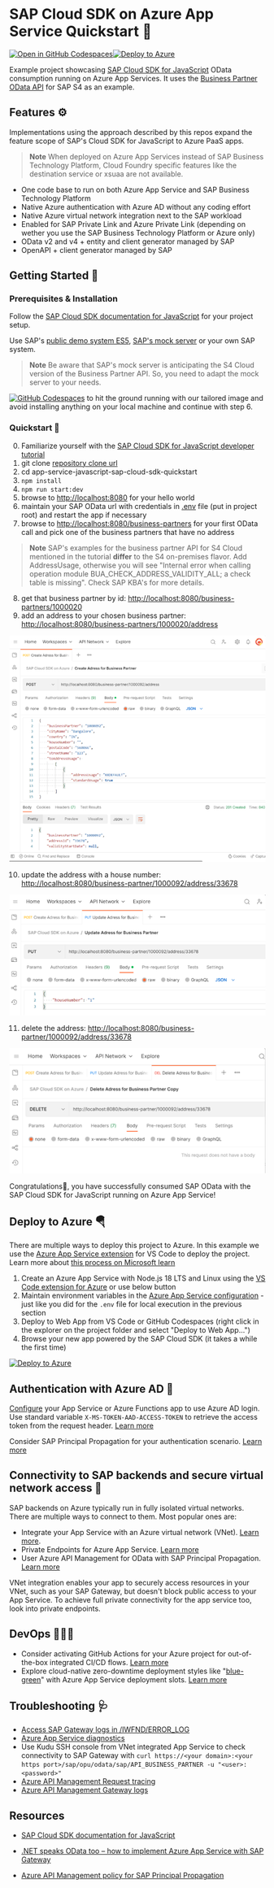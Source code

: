 # SAP Cloud SDK on Azure App Service Quickstart 🚀

[![Open in GitHub Codespaces](https://github.com/codespaces/badge.svg)](https://github.com/codespaces/new?hide_repo_select=true&ref=main&repo=576207479)[![Deploy to Azure](https://aka.ms/deploytoazurebutton)](https://portal.azure.com/#create/Microsoft.Template/uri/https%3A%2F%2Fraw.githubusercontent.com%2FAzure-Samples%2Fapp-service-javascript-sap-cloud-sdk-quickstart%2Fmain%2Ftemplates%2Fazuredeploy.json)

Example project showcasing [SAP Cloud SDK for JavaScript](https://sap.github.io/cloud-sdk/docs/js/tutorials/getting-started/introduction) OData consumption running on Azure App Services. It uses the [Business Partner OData API](https://api.sap.com/api/OP_API_BUSINESS_PARTNER_SRV/overview) for SAP S4 as an example.

## Features ⚙️

Implementations using the approach described by this repos expand the feature scope of SAP's Cloud SDK for JavaScript to Azure PaaS apps.

> **Note**
> When deployed on Azure App Services instead of SAP Business Technology Platform, Cloud Foundry specific features like the destination service or xsuaa are not available.

* One code base to run on both Azure App Service and SAP Business Technology Platform
* Native Azure authentication with Azure AD without any coding effort
* Native Azure virtual network integration next to the SAP workload
* Enabled for SAP Private Link and Azure Private Link (depending on wether you use the SAP Business Technology Platform or Azure only)
* OData v2 and v4 + entity and client generator managed by SAP
* OpenAPI + client generator managed by SAP

## Getting Started 🛫

### Prerequisites & Installation

Follow the [SAP Cloud SDK documentation for JavaScript](https://sap.github.io/cloud-sdk/docs/js/tutorials/getting-started/introduction) for your project setup.

Use SAP's [public demo system ES5](https://developers.sap.com/tutorials/gateway-demo-signup.html), [SAP's mock server](https://sap.github.io/cloud-s4-sdk-book/pages/mock-odata.html) or your own SAP system.

> **Note**
> Be aware that SAP's mock server is anticipating the S4 Cloud version of the Business Partner API. So, you need to adapt the mock server to your needs.

[![GitHub Codespaces](https://github.com/codespaces/badge.svg)](https://github.com/codespaces/new?hide_repo_select=true&ref=main&repo=576207479) to hit the ground running with our tailored image and avoid installing anything on your local machine and continue with step 6.

### Quickstart 🚀

0. Familiarize yourself with the [SAP Cloud SDK for JavaScript developer tutorial](https://sap.github.io/cloud-sdk/docs/js/tutorials/getting-started/introduction)
1. git clone [repository clone url](https://github.com/Azure-Samples/app-service-javascript-sap-cloud-sdk-quickstart.git)
2. cd app-service-javascript-sap-cloud-sdk-quickstart
3. `npm install`
4. `npm run start:dev`
5. browse to [http://localhost:8080](http://localhost:8080) for your hello world
6. maintain your SAP OData url with credentials in [.env](templates/.env) file (put in project root) and restart the app if necessary
7. browse to [http://localhost:8080/business-partners](http://localhost:8080/business-partners) for your first OData call and pick one of the business partners that have no address

> **Note**
> SAP's examples for the business partner API for S4 Cloud mentioned in the tutorial **differ** to the S4 on-premises flavor. Add AddressUsage, otherwise you will see "Internal error when calling operation module BUA_CHECK_ADDRESS_VALIDITY_ALL; a check table is missing". Check SAP KBA's for more details.

8. get that business partner by id: [http://localhost:8080/business-partners/1000020](http://localhost:8080/business-partners/1000020)
9. add an address to your chosen business partner: [http://localhost:8080/business-partners/1000020/address](http://localhost:8080/business-partners/1000020/address)

![screenshot of successful business partner address creation with request details](img/bupa-create-postman.png)

10. update the address with a house number: [http://localhost:8080/business-partner/1000092/address/33678](http://localhost:8080/business-partner/1000092/address/33678)

![screenshot of business partner address update with request details](img/bupa-update-postman.png)

11. delete the address: [http://localhost:8080/business-partner/1000092/address/33678](http://localhost:8080/business-partner/1000092/address/33678)

![screenshot of business partner address delete](img/bupa-delete-postman.png)

Congratulations🥳, you have successfully consumed SAP OData with the SAP Cloud SDK for JavaScript running on Azure App Service!

## Deploy to Azure 🪂

There are multiple ways to deploy this project to Azure. In this example we use the [Azure App Service extension](https://marketplace.visualstudio.com/items?itemName=ms-azuretools.vscode-azureappservice) for VS Code to deploy the project. Learn more about [this process on Microsoft learn](https://learn.microsoft.com/training/modules/create-publish-webapp-app-service-vs-code/5-exercise-publish-app-azure-app-service-vs-code?pivots=nodeexpress)

1. Create an Azure App Service with Node.js 18 LTS and Linux using the [VS Code extension for Azure](https://code.visualstudio.com/docs/azure/extensions) or use below button
2. Maintain environment variables in the [Azure App Service configuration](https://learn.microsoft.com/azure/app-service/configure-common?tabs=portal#configure-app-settings) - just like you did for the `.env` file for local execution in the previous section
3. Deploy to Web App from VS Code or GitHub Codespaces (right click in the explorer on the project folder and select "Deploy to Web App...")
4. Browse your new app powered by the SAP Cloud SDK (it takes a while the first time)

[![Deploy to Azure](https://aka.ms/deploytoazurebutton)](https://portal.azure.com/#create/Microsoft.Template/uri/https%3A%2F%2Fraw.githubusercontent.com%2FAzure-Samples%2Fapp-service-javascript-sap-cloud-sdk-quickstart%2Fmain%2Ftemplates%2Fazuredeploy.json)

## Authentication with Azure AD 🔐

[Configure](https://learn.microsoft.com/azure/app-service/configure-authentication-provider-aad) your App Service or Azure Functions app to use Azure AD login. Use standard variable `X-MS-TOKEN-AAD-ACCESS-TOKEN` to retrieve the access token from the request header. [Learn more](https://learn.microsoft.com/azure/app-service/configure-authentication-oauth-tokens#retrieve-tokens-in-app-code)

Consider SAP Principal Propagation for your authentication scenario. [Learn more](https://learn.microsoft.com/azure/api-management/sap-api#production-considerations)

## Connectivity to SAP backends and secure virtual network access 🔌

SAP backends on Azure typically run in fully isolated virtual networks. There are multiple ways to connect to them. Most popular ones are:

* Integrate your App Service with an Azure virtual network (VNet). [Learn more](https://learn.microsoft.com/azure/app-service/configure-vnet-integration-enable).
* Private Endpoints for Azure App Service. [Learn more](https://learn.microsoft.com/azure/app-service/networking/private-endpoint?source=recommendations)
* User Azure API Management for OData with SAP Principal Propagation. [Learn more](https://learn.microsoft.com/azure/api-management/sap-api#production-considerations)

VNet integration enables your app to securely access resources in your VNet, such as your SAP Gateway, but doesn't block public access to your App Service. To achieve full private connectivity for the app service too, look into private endpoints.

## DevOps 👩🏾‍💻

* Consider activating GitHub Actions for your Azure project for out-of-the-box integrated CI/CD flows. [Learn more](https://docs.microsoft.com/azure/app-service/deploy-github-actions?tabs=applevel)
* Explore cloud-native zero-downtime deployment styles like "[blue-green](https://learn.microsoft.com/azure/architecture/example-scenario/blue-green-spring/blue-green-spring)" with Azure App Service deployment slots. [Learn more](https://docs.microsoft.com/azure/app-service/deploy-staging-slots)

## Troubleshooting 🩺

* [Access SAP Gateway logs in /IWFND/ERROR_LOG](https://wiki.scn.sap.com/wiki/display/ABAPConn/SAP+Gateway+Error+Log)
* [Azure App Service diagnostics](https://docs.microsoft.com/azure/app-service/troubleshoot-diagnostic-logs)
* Use Kudu SSH console from VNet integrated App Service to check connectivity to SAP Gateway with `curl https://<your domain>:<your https port>/sap/opu/odata/sap/API_BUSINESS_PARTNER -u "<user>:<password>"`
* [Azure API Management Request tracing](https://learn.microsoft.com/azure/api-management/api-management-howto-api-inspector)
* [Azure API Management Gateway logs](https://learn.microsoft.com/azure/api-management/api-management-howto-use-azure-monitor#view-diagnostic-data-in-azure-monitor)

## Resources

* [SAP Cloud SDK documentation for JavaScript](https://sap.github.io/cloud-sdk/docs/js/tutorials/getting-started/introduction)

* [.NET speaks OData too – how to implement Azure App Service with SAP Gateway](https://github.com/MartinPankraz/AzureSAPODataReader)

* [Azure API Management policy for SAP Principal Propagation](https://github.com/Azure/api-management-policy-snippets/blob/master/examples/Request%20OAuth2%20access%20token%20from%20SAP%20using%20AAD%20JWT%20token.xml)
